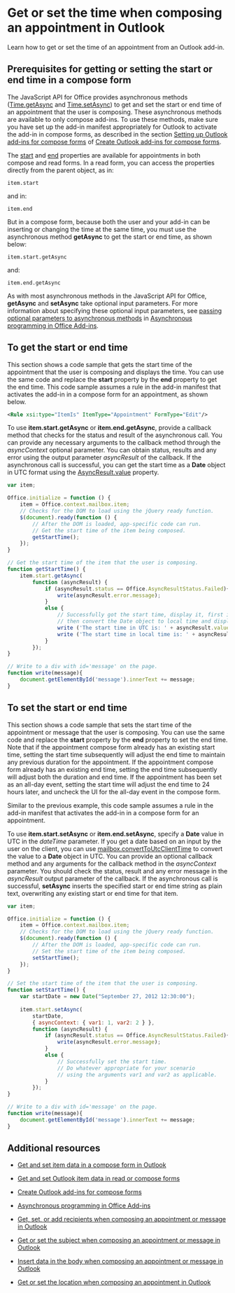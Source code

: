 
# Get or set the time when composing an appointment in Outlook
Learn how to get or set the time of an appointment from an Outlook add-in.



## Prerequisites for getting or setting the start or end time in a compose form


The JavaScript API for Office provides asynchronous methods ([Time.getAsync](http://dev.outlook.com/reference/add-ins/Time.html) and [Time.setAsync](http://dev.outlook.com/reference/add-ins/Time.html)) to get and set the start or end time of an appointment that the user is composing. These asynchronous methods are available to only compose add-ins. To use these methods, make sure you have set up the add-in manifest appropriately for Outlook to activate the add-in in compose forms, as described in the section [Setting up Outlook add-ins for compose forms](../outlook/compose-scenario.md#mod_off15_CreatingForCompose_SettingUp) of [Create Outlook add-ins for compose forms](../outlook/compose-scenario.md).

The [start](http://dev.outlook.com/reference/add-ins/Office.context.mailbox.item.html) and [end](http://dev.outlook.com/reference/add-ins/Office.context.mailbox.item.html) properties are available for appointments in both compose and read forms. In a read form, you can access the properties directly from the parent object, as in:




```
item.start
```

and in:




```
item.end
```

But in a compose form, because both the user and your add-in can be inserting or changing the time at the same time, you must use the asynchronous method  **getAsync** to get the start or end time, as shown below:




```
item.start.getAsync
```

and:




```
item.end.getAsync
```

As with most asynchronous methods in the JavaScript API for Office,  **getAsync** and **setAsync** take optional input parameters. For more information about specifying these optional input parameters, see [passing optional parameters to asynchronous methods](http://msdn.microsoft.com/en-us/library/7fe6bb42-3178-4d96-85f5-af5caea7b950%28Office.15%29.aspx#AsyncProgramming_OptionalParameters) in [Asynchronous programming in Office Add-ins](../how-to/asynchronous-programming-in-office-add-ins.md).


## To get the start or end time


This section shows a code sample that gets the start time of the appointment that the user is composing and displays the time. You can use the same code and replace the  **start** property by the **end** property to get the end time. This code sample assumes a rule in the add-in manifest that activates the add-in in a compose form for an appointment, as shown below.


```XML
<Rule xsi:type="ItemIs" ItemType="Appointment" FormType="Edit"/>

```

To use  **item.start.getAsync** or **item.end.getAsync**, provide a callback method that checks for the status and result of the asynchronous call. You can provide any necessary arguments to the callback method through the  _asyncContext_ optional parameter. You can obtain status, results and any error using the output parameter _asyncResult_ of the callback. If the asynchronous call is successful, you can get the start time as a **Date** object in UTC format using the [AsyncResult.value](http://dev.outlook.com/reference/add-ins/simple-types.html) property.




```js
var item;

Office.initialize = function () {
    item = Office.context.mailbox.item;
    // Checks for the DOM to load using the jQuery ready function.
    $(document).ready(function () {
        // After the DOM is loaded, app-specific code can run.
        // Get the start time of the item being composed.
        getStartTime();
    });
}

// Get the start time of the item that the user is composing.
function getStartTime() {
    item.start.getAsync(
        function (asyncResult) {
            if (asyncResult.status == Office.AsyncResultStatus.Failed){
                write(asyncResult.error.message);
            }
            else {
                // Successfully got the start time, display it, first in UTC and 
                // then convert the Date object to local time and display that.
                write ('The start time in UTC is: ' + asyncResult.value.toString());
                write ('The start time in local time is: ' + asyncResult.value.toLocaleString());
            }
        });
}

// Write to a div with id='message' on the page.
function write(message){
    document.getElementById('message').innerText += message; 
}
```


## To set the start or end time


This section shows a code sample that sets the start time of the appointment or message that the user is composing. You can use the same code and replace the  **start** property by the **end** property to set the end time. Note that if the appointment compose form already has an existing start time, setting the start time subsequently will adjust the end time to maintain any previous duration for the appointment. If the appointment compose form already has an existing end time, setting the end time subsequently will adjust both the duration and end time. If the appointment has been set as an all-day event, setting the start time will adjust the end time to 24 hours later, and uncheck the UI for the all-day event in the compose form.

Similar to the previous example, this code sample assumes a rule in the add-in manifest that activates the add-in in a compose form for an appointment.

To use  **item.start.setAsync** or **item.end.setAsync**, specify a  **Date** value in UTC in the _dateTime_ parameter. If you get a date based on an input by the user on the client, you can use [mailbox.convertToUtcClientTime](http://dev.outlook.com/reference/add-ins/Office.context.mailbox.html) to convert the value to a **Date** object in UTC. You can provide an optional callback method and any arguments for the callback method in the _asyncContext_ parameter. You should check the status, result and any error message in the _asyncResult_ output parameter of the callback. If the asynchronous call is successful, **setAsync** inserts the specified start or end time string as plain text, overwriting any existing start or end time for that item.




```js
var item;

Office.initialize = function () {
    item = Office.context.mailbox.item;
    // Checks for the DOM to load using the jQuery ready function.
    $(document).ready(function () {
        // After the DOM is loaded, app-specific code can run.
        // Set the start time of the item being composed.
        setStartTime();
    });
}

// Set the start time of the item that the user is composing.
function setStartTime() {
    var startDate = new Date("September 27, 2012 12:30:00");
    
    item.start.setAsync(
        startDate,
        { asyncContext: { var1: 1, var2: 2 } },
        function (asyncResult) {
            if (asyncResult.status == Office.AsyncResultStatus.Failed){
                write(asyncResult.error.message);
            }
            else {
                // Successfully set the start time.
                // Do whatever appropriate for your scenario
                // using the arguments var1 and var2 as applicable.
            }
        });
}

// Write to a div with id='message' on the page.
function write(message){
    document.getElementById('message').innerText += message; 
}
```


## Additional resources



- [Get and set item data in a compose form in Outlook](../outlook/get-and-set-item-data-in-a-compose-form.md)
    
- [Get and set Outlook item data in read or compose forms](../outlook/item-data.md)
    
- [Create Outlook add-ins for compose forms](../outlook/compose-scenario.md)
    
- [Asynchronous programming in Office Add-ins](../how-to/asynchronous-programming-in-office-add-ins.md)
    
- [Get, set, or add recipients when composing an appointment or message in Outlook](../outlook/get-set-or-add-recipients.md)
    
- [Get or set the subject when composing an appointment or message in Outlook](../outlook/get-or-set-the-subject.md)
    
- [Insert data in the body when composing an appointment or message in Outlook](../outlook/insert-data-in-the-body.md)
    
- [Get or set the location when composing an appointment in Outlook](../outlook/get-or-set-the-location-of-an-appointment.md)
    
